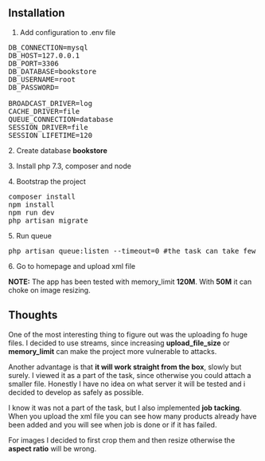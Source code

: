 ## Installation

1. Add configuration to .env file
<pre>
DB_CONNECTION=mysql
DB_HOST=127.0.0.1
DB_PORT=3306
DB_DATABASE=bookstore
DB_USERNAME=root
DB_PASSWORD=

BROADCAST_DRIVER=log
CACHE_DRIVER=file
QUEUE_CONNECTION=database
SESSION_DRIVER=file
SESSION_LIFETIME=120
</pre>

2\. Create database **bookstore** 

3\. Install php 7.3, composer and node

4\. Bootstrap the project
<pre>
composer install
npm install
npm run dev
php artisan migrate
</pre>
5\. Run queue 
<pre>
php artisan queue:listen --timeout=0 #the task can take few hours, since all the downloading
</pre>

6\. Go to homepage and upload xml file


**NOTE:** The app has been tested with memory_limit **120M**. With **50M** it can choke on image resizing.

## Thoughts

One of the most interesting thing to figure out was the uploading fo huge files. I decided to use streams, 
since increasing **upload_file_size** or **memory_limit** can make the project more vulnerable to attacks.

Another advantage is that **it will work straight from the box**, slowly but surely. I viewed it as a part of the task, 
since otherwise you could attach a smaller file. Honestly I have no idea on what server it will be tested and i decided to 
develop as safely as possible.

I know it was not a part of the task, but I also implemented **job tacking**. When you upload the xml file you can see how 
many products already have been added and you will see when job is done or if it has failed.

For images I decided to first crop them and then resize otherwise the **aspect ratio** will be wrong.
